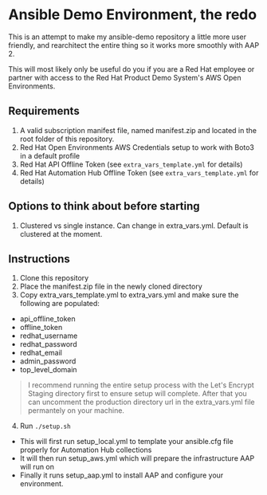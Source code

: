 # Ansible Demo Environment, the redo 
This is an attempt to make my ansible-demo repository a little more user friendly, and rearchitect the entire thing so it works more smoothly with AAP 2.  

This will most likely only be useful do you if you are a Red Hat employee or partner with access to the Red Hat Product Demo System's AWS Open Environments.

## Requirements
1. A valid subscription manifest file, named manifest.zip and located in the root folder of this repository.
2. Red Hat Open Environments AWS Credentials setup to work with Boto3 in a default profile 
3. Red Hat API Offline Token (see `extra_vars_template.yml` for details)
4. Red Hat Automation Hub Offline Token (see `extra_vars_template.yml` for details)

## Options to think about before starting 
1. Clustered vs single instance. Can change in extra_vars.yml.  Default is clustered at the moment.  
## Instructions
1. Clone this repository 
2. Place the manifest.zip file in the newly cloned directory 
3. Copy extra_vars_template.yml to extra_vars.yml and make sure the following are populated: 
  - api_offline_token
  - offline_token
  - redhat_username
  - redhat_password
  - redhat_email
  - admin_password
  - top_level_domain
  > I recommend running the entire setup process with the Let's Encrypt Staging directory first to ensure setup will complete.  After that you can uncomment the production directory url in the extra_vars.yml file permantely on your machine. 
4. Run `./setup.sh`
  - This will first run setup_local.yml to template your ansible.cfg file properly for Automation Hub collections
  - It will then run setup_aws.yml which will prepare the infrastructure AAP will run on 
  - Finally it runs setup_aap.yml to install AAP and configure your environment.  